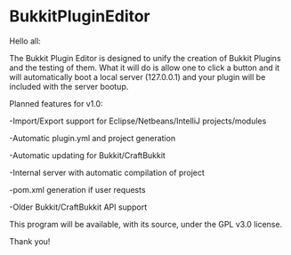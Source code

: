 BukkitPluginEditor
==================

Hello all:

The Bukkit Plugin Editor is designed to unify the creation of Bukkit Plugins and the testing of them. What it will do is allow one to click a button and it will automatically boot a local server (127.0.0.1) and your plugin will be included with the server bootup.

Planned features for v1.0:

-Import/Export support for Eclipse/Netbeans/IntelliJ projects/modules

-Automatic plugin.yml and project generation

-Automatic updating for Bukkit/CraftBukkit

-Internal server with automatic compilation of project

-pom.xml generation if user requests

-Older Bukkit/CraftBukkit API support


This program will be available, with its source, under the GPL v3.0 license.


Thank you!


